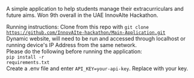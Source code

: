 A simple application to help students manage their extracurriculars and future aims. Won 9th overall in the UAE InnovAIte Hackathon.

Running instructions:
Clone from this repo with <code>git clone https://github.com/InnovAIte-hackathon/Main-Application.git</code><br>
Dynamic website, will need to be run and accessed through localhost or running device's IP Address from the same network.<br>
Please do the following before running the application:<br>
<code>pip install -r requirements.txt</code><br>
Create a .env file and enter <code>API_KEY=your-api-key</code>. Replace with your key.

